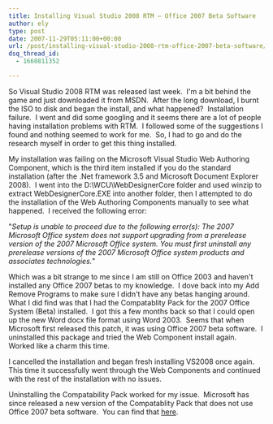 ```yaml
---
title: Installing Visual Studio 2008 RTM – Office 2007 Beta Software
author: ely
type: post
date: 2007-11-29T05:11:00+00:00
url: /post/installing-visual-studio-2008-rtm-office-2007-beta-software/
dsq_thread_id:
  - 1660811352

---
```

So Visual Studio 2008 RTM was released last week.&nbsp; I'm a bit behind the game and just downloaded it from MSDN.&nbsp; After the long download, I burnt the ISO to disk and began the install, and what happened?&nbsp; Installation failure.&nbsp; I went and did some googling and it seems there are a lot of people having installation problems with RTM.&nbsp; I followed some of the suggestions I found and nothing seemed to work for me.&nbsp; So, I had to go and do the research myself in order to get this thing installed. 

My installation was failing on the Microsoft Visual Studio Web Authoring Component, which is the third item installed if you do the standard installation (after the .Net framework 3.5 and Microsoft Document Explorer 2008).&nbsp; I went into the D:\WCU\WebDesignerCore folder and used winzip to extract WebDesignerCore.EXE into another folder, then I attempted to do the installation of the Web Authoring Components manually to see what happened.&nbsp; I received the following error: 

"_Setup is unable to proceed due to the following error(s): The 2007 Microsoft Office system does not support upgrading from a prerelease version of the 2007 Microsoft Office system. You must first uninstall any prerelease versions of the 2007 Microsoft Office system products and associates technologies._" 

Which was a bit strange to me since I am still on Office 2003 and haven't installed any Office 2007 betas to my knowledge.&nbsp; I dove back into my Add Remove Programs to make sure I didn't have any betas hanging around.&nbsp; What I did find was that I had the Compatablity Pack for the 2007 Office System (Beta) installed.&nbsp; I got this a few months back so that I could open up the new Word docx file format using Word 2003.&nbsp; Seems that when Microsoft first released this patch, it was using Office 2007 beta software.&nbsp; I uninstalled this package and tried the Web Component install again.&nbsp; Worked like a charm this time. 

I cancelled the installation and began fresh installing VS2008 once again.&nbsp; This time it successfully went through the Web Components and continued with the rest of the installation with no issues. 

Uninstalling the Compatability Pack worked for my issue.&nbsp; Microsoft has since released a new version of the Compatablity Pack that does not use Office 2007 beta software.&nbsp; You can find that <a href="http://www.microsoft.com/downloads/details.aspx?FamilyId=941b3470-3ae9-4aee-8f43-c6bb74cd1466&displaylang=en" target="_blank">here</a>. 

&nbsp;